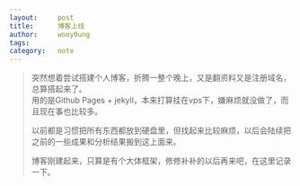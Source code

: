 ```yaml
---
layout:     post
title:      博客上线
author:     wooy0ung
tags: 		
category:  	note
---
```



>突然想着尝试搭建个人博客，折腾一整个晚上，又是翻资料又是注册域名，总算搭起来了。  
>用的是Github Pages + jekyll，本来打算挂在vps下，嫌麻烦就没做了，而且现在事也比较多。  
>  
>以前都是习惯把所有东西都放到硬盘里，但找起来比较麻烦，以后会陆续把之前的一些成果和分析结果搬到这上面来。  
>  
>博客刚建起来，只算是有个大体框架，修修补补的以后再来吧，在这里记录一下。  
<!-- more -->